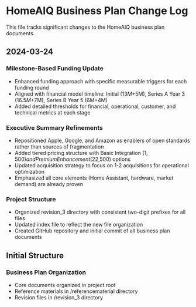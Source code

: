 # HomeAIQ Business Plan Change Log

This file tracks significant changes to the HomeAIQ business plan documents.

## 2024-03-24

### Milestone-Based Funding Update
- Enhanced funding approach with specific measurable triggers for each funding round
- Aligned with financial model timeline: Initial ($13M+$5M), Series A Year 3 ($16.5M+$7M), Series B Year 5 ($6M+$4M)
- Added detailed thresholds for financial, operational, customer, and technical metrics at each stage

### Executive Summary Refinements
- Repositioned Apple, Google, and Amazon as enablers of open standards rather than sources of fragmentation
- Added tiered pricing structure with Basic Integration ($1,500) and Premium Enhancement ($22,500) options
- Updated acquisition strategy to focus on 1-2 acquisitions for operational optimization
- Emphasized all core elements (Home Assistant, hardware, market demand) are already proven

### Project Structure
- Organized revision_3 directory with consistent two-digit prefixes for all files
- Updated index file to reflect the new file organization
- Created GitHub repository and initial commit of all business plan documents

## Initial Structure

### Business Plan Organization
- Core documents organized in project root
- Reference materials in /referencematerial directory
- Revision files in /revision_3 directory